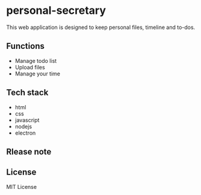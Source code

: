 # personal-secretary
This web application is designed to keep personal files, timeline and to-dos.

## Functions   
- Manage todo list   
- Upload files   
- Manage your time   

## Tech stack
- html
- css
- javascript
- nodejs
- electron   
   
## Rlease note

## License
 MIT License
